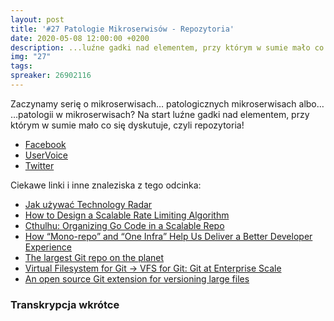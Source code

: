 ```yaml
---
layout: post
title: '#27 Patologie Mikroserwisów - Repozytoria'
date: 2020-05-08 12:00:00 +0200
description: ...luźne gadki nad elementem, przy którym w sumie mało co się dyskutuje, czyli repozytoria!
img: "27"
tags:
spreaker: 26902116
---
```

Zaczynamy serię o mikroserwisach… patologicznych mikroserwisach albo… …patologii w mikroserwisach? Na start luźne gadki nad elementem, przy którym w sumie mało co się dyskutuje, czyli repozytoria!


- [Facebook](https://www.facebook.com/patoarchitekci/)
- [UserVoice](https://github.com/patoarchitekci/uservoice/issues)
- [Twitter](https://twitter.com/patoarchitekci)

Ciekawe linki i inne znaleziska z tego odcinka:

- [Jak używać Technology Radar](https://twitter.com/gregyoung/status/664094658696466432)
- [How to Design a Scalable Rate Limiting Algorithm](https://konghq.com/blog/how-to-design-a-scalable-rate-limiting-algorithm/)
- [Cthulhu: Organizing Go Code in a Scalable Repo](https://blog.digitalocean.com/cthulhu-organizing-go-code-in-a-scalable-repo/)
- [How “Mono-repo” and “One Infra” Help Us Deliver a Better Developer Experience](https://devblogs.microsoft.com/appcenter/how-mono-repo-and-one-infra-help-us-deliver-a-better-developer-experience/)
- [The largest Git repo on the planet](https://devblogs.microsoft.com/bharry/the-largest-git-repo-on-the-planet/)
- [Virtual Filesystem for Git -> VFS for Git: Git at Enterprise Scale](https://vfsforgit.org/)
- [An open source Git extension for versioning large files](https://git-lfs.github.com/)

### Transkrypcja wkrótce
